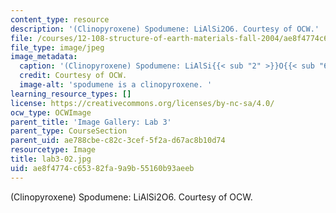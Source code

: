 ```yaml
---
content_type: resource
description: '(Clinopyroxene) Spodumene: LiAlSi2O6. Courtesy of OCW.'
file: /courses/12-108-structure-of-earth-materials-fall-2004/ae8f4774c65382fa9a9b55160b93aeeb_lab3-02.jpg
file_type: image/jpeg
image_metadata:
  caption: '(Clinopyroxene) Spodumene: LiAlSi{{< sub "2" >}}O{{< sub "6" >}}.'
  credit: Courtesy of OCW.
  image-alt: 'spodumene is a clinopyroxene. '
learning_resource_types: []
license: https://creativecommons.org/licenses/by-nc-sa/4.0/
ocw_type: OCWImage
parent_title: 'Image Gallery: Lab 3'
parent_type: CourseSection
parent_uid: ae788cbe-c82c-3cef-5f2a-d67ac8b10d74
resourcetype: Image
title: lab3-02.jpg
uid: ae8f4774-c653-82fa-9a9b-55160b93aeeb
---
```

(Clinopyroxene) Spodumene: LiAlSi2O6. Courtesy of OCW.